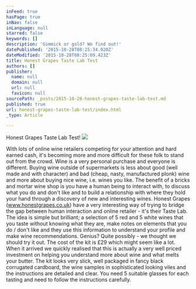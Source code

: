 ```yaml
---
inFeed: true
hasPage: true
inNav: false
inLanguage: null
starred: false
keywords: []
description: 'Gimmick or gold? We find out!'
datePublished: '2015-10-28T08:25:34.920Z'
dateModified: '2015-10-28T08:25:09.423Z'
title: Honest Grapes Taste Lab Test
authors: []
publisher:
  name: null
  domain: null
  url: null
  favicon: null
sourcePath: _posts/2015-10-28-honest-grapes-taste-lab-test.md
published: true
url: honest-grapes-taste-lab-test/index.html
_type: Article

---
```

Honest Grapes Taste Lab Test!
![](https://the-grid-user-content.s3-us-west-2.amazonaws.com/c468edec-7af9-4dce-b12d-3b19e881927b.jpg)

With lots of online wine retailers competing for your attention and hard earned cash, it's becoming more and more difficult for these folk to stand out from the crowd. 
Wine is a very personal purchase and everyone is different. Buying wine outside of supermarkets is less about good (well made and with character) and bad (cheap, nasty, manufactured plonk) wine and more about buying nice wine, i.e. wines you like.
The benefit of a bricks and mortar wine shop is you have a human being to interact with, to discuss what you do and don't like and to build a relationship with where they hold your hand through a discovery of new and interesting wines. 
Honest Grapes (www.honestgrapes.co.uk) have a very interesting way of trying to bridge the gap between human interaction and online retailer - it's their Taste Lab. The idea is simple but brilliant; a selection of 5 red and 5 white wines that you taste without knowing what they are, make notes on elements that you do / don't like and they use this information to understand your profile and make wine recommendations. Genius? Quite possibly - we thought we should try it out.
The cost of the kit is £29 which might seem like a lot. When it arrived we quickly realised that this is actually a very well priced investment on helping you understand more about wine and what melts your butter. The kit looks very slick, well packaged in fancy black corrugated cardboard, the wine samples in sophisticated looking viles and the instructions are detailed and clear. You need 5 suitable glasses for each tasting and need to follow the instructions carefully.